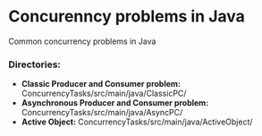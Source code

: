 # Concurenncy problems in Java

Common concurrency problems in Java

### Directories:

* **Classic Producer and Consumer problem:** ConcurrencyTasks/src/main/java/ClassicPC/
* **Asynchronous Producer and Consumer problem:** ConcurrencyTasks/src/main/java/AsyncPC/
* **Active Object:** ConcurrencyTasks/src/main/java/ActiveObject/

